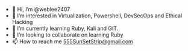 - 👋 Hi, I’m @weblee2407
- 👀 I’m interested in Virtualization, Powershell, DevSecOps and Ethical Hacking
- 🌱 I’m currently learning Ruby, Kali and GIT.
- 💞️ I’m looking to collaborate on learning Ruby
- 📫 How to reach me 555SunSetStrip@gmail.com

<!---
weblee2407/weblee2407 is a ✨ special ✨ repository because its `README.md` (this file) appears on your GitHub profile.
You can click the Preview link to take a look at your changes.
--->
